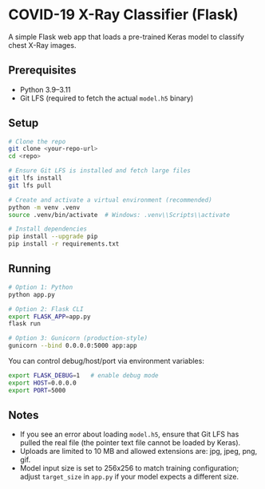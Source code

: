 # COVID-19 X-Ray Classifier (Flask)

A simple Flask web app that loads a pre-trained Keras model to classify chest X-Ray images.

## Prerequisites
- Python 3.9–3.11
- Git LFS (required to fetch the actual `model.h5` binary)

## Setup
```bash
# Clone the repo
git clone <your-repo-url>
cd <repo>

# Ensure Git LFS is installed and fetch large files
git lfs install
git lfs pull

# Create and activate a virtual environment (recommended)
python -m venv .venv
source .venv/bin/activate  # Windows: .venv\\Scripts\\activate

# Install dependencies
pip install --upgrade pip
pip install -r requirements.txt
```

## Running
```bash
# Option 1: Python
python app.py

# Option 2: Flask CLI
export FLASK_APP=app.py
flask run

# Option 3: Gunicorn (production-style)
gunicorn --bind 0.0.0.0:5000 app:app
```

You can control debug/host/port via environment variables:
```bash
export FLASK_DEBUG=1   # enable debug mode
export HOST=0.0.0.0
export PORT=5000
```

## Notes
- If you see an error about loading `model.h5`, ensure that Git LFS has pulled the real file (the pointer text file cannot be loaded by Keras).
- Uploads are limited to 10 MB and allowed extensions are: jpg, jpeg, png, gif.
- Model input size is set to 256x256 to match training configuration; adjust `target_size` in `app.py` if your model expects a different size.